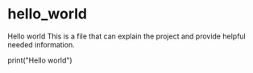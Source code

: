 # hello_world
Hello world
This is a file that can explain the project and provide helpful needed information.

print("Hello world")
